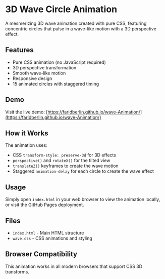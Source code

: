 # 3D Wave Circle Animation

A mesmerizing 3D wave animation created with pure CSS, featuring concentric circles that pulse in a wave-like motion with a 3D perspective effect.

## Features

- Pure CSS animation (no JavaScript required)
- 3D perspective transformation
- Smooth wave-like motion
- Responsive design
- 15 animated circles with staggered timing

## Demo

Visit the live demo: [https://faridberlin.github.io/wave-Animation/](https://faridberlin.github.io/wave-Animation/)

## How it Works

The animation uses:

- CSS `transform-style: preserve-3d` for 3D effects
- `perspective()` and `rotateX()` for the tilted view
- `translateZ()` keyframes to create the wave motion
- Staggered `animation-delay` for each circle to create the wave effect

## Usage

Simply open `index.html` in your web browser to view the animation locally, or visit the GitHub Pages deployment.

## Files

- `index.html` - Main HTML structure
- `wave.css` - CSS animations and styling

## Browser Compatibility

This animation works in all modern browsers that support CSS 3D transforms.
